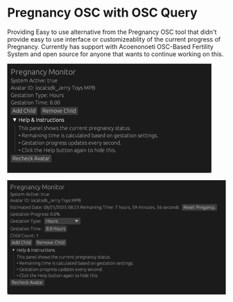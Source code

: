 # Pregnancy OSC with OSC Query
Providing Easy to use alternative from the Pregnancy OSC tool that didn't provide easy to use interface or customizeablity of the current progress of Pregnancy. Currently has support with Acoenonoeti OSC-Based Fertility System and open source for anyone that wants to continue working on this.

![No Child](images/img1.png)

![With Child](images/img2.png)